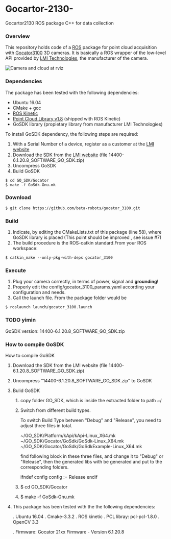 # Gocartor-2130-
Gocartor2130 ROS package C++ for data collection
### Overview
This repository holds code of a [ROS](http://www.ros.org) package for point cloud acquisition with  [Gocator3100](http://lmi3d.com/products/gocator/snapshot-sensor) 3D cameras. It is basically a ROS wrapper of the low-level API provided by [LMI Technologies](http://lmi3d.com), the manufacturer of the camera. 

![Camera and cloud at rviz](https://github.com/beta-robots/gocator_3100/blob/master/media/gocator_3100_ros_pkg.png)

### Dependencies
The package has been tested with the following dependencies:
* Ubuntu 16.04
* CMake + gcc
* [ROS Kinetic](http://wiki.ros.org/indigo/Installation/Ubuntu)
* [Point Cloud Library v1.8](http://www.pointclouds.org/) (shipped with ROS Kinetic)
* GoSDK library (propietary library from manufacturer LMI Technologies)

To install GoSDK dependency, the following steps are required: 

1. With a Serial Number of a device, register as a customer at the [LMI website](http://downloads.lmi3d.com/)
2. Download the SDK from the [LMI website](http://downloads.lmi3d.com/) (file 14400-6.1.20.8_SOFTWARE_GO_SDK.zip)
3. Uncompress GoSDK
4. Build GoSDK
```shell 
$ cd GO_SDK/Gocator
$ make -f GoSdk-Gnu.mk 
```

### Download
```shell
$ git clone https://github.com/beta-robots/gocator_3100.git
```

### Build
1. Indicate, by editing the CMakeLists.txt of this package (line 58), where GoSDK library is placed (This point should be improved , see issue #7)
2. The build procedure is the ROS-catkin standard.From your ROS workspace: 
```shell
$ catkin_make --only-pkg-with-deps gocator_3100 
```

### Execute

1. Plug your camera correctly, in terms of power, signal and **grounding!**
2. Properly edit the config/gocator_3100_params.yaml according your configuration and needs. 
3. Call the launch file. From the package folder would be
```shell
$ roslaunch launch/gocator_3100.launch
```
### TODO yimin

GoSDK version: 14400-6.1.20.8_SOFTWARE_GO_SDK.zip

### How to compile GoSDK

How to compile GoSDK

1. Download the SDK from the LMI website (file 14400-6.1.20.8_SOFTWARE_GO_SDK.zip)
2. Uncompress "14400-6.1.20.8_SOFTWARE_GO_SDK.zip" to GoSDK 
3. Bulid GoSDK

   1)  copy folder GO_SDK, which is inside the extracted folder to path ~/
   2)  Switch from different build types.

       To switch Build Type between "Debug" and "Release", you need to adjust three files in total.

       ~/GO_SDK/Platform/kApi/kApi-Linux_X64.mk
       ~/GO_SDK/Gocator/GoSdk/GoSdk-Linux_X64.mk
       ~/GO_SDK/Gocator/GoSdk/GoSdkExample-Linux_X64.mk

       find following block in these three files, and change it to "Debug" or "Release", 
       then the generated libs with be generated and put to the corresponding folders.

       ifndef config
	        config := Release
       endif

    3) $ cd GO_SDK/Gocator
    4)  $ make -f GoSdk-Gnu.mk 

4. This package has been tested with the the following dependencies:

   . Ubuntu 16.04
   . Cmake-3.3.2
   . ROS kinetic
   . PCL libray: pcl-pcl-1.8.0
   . OpenCV 3.3

   . Firmware: Gocator 21xx Firmware - Version 6.1.20.8


     
